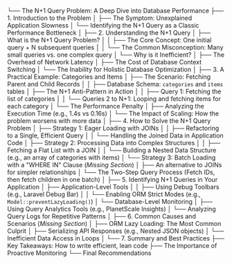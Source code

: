 └── The N+1 Query Problem: A Deep Dive into Database Performance
    ├── 1. Introduction to the Problem
    │   ├── The Symptom: Unexplained Application Slowness
    │   └── Identifying the N+1 Query as a Classic Performance Bottleneck
    │
    ├── 2. Understanding the N+1 Query
    │   ├── What is the N+1 Query Problem?
    │   │   ├── The Core Concept: One initial query + N subsequent queries
    │   │   └── The Common Misconception: Many small queries vs. one complex query
    │   └── Why is it Inefficient?
    │       ├── The Overhead of Network Latency
    │       ├── The Cost of Database Context Switching
    │       └── The Inability for Holistic Database Optimization
    │
    ├── 3. A Practical Example: Categories and Items
    │   ├── The Scenario: Fetching Parent and Child Records
    │   │   ├── Database Schema: `categories` and `items` tables
    │   ├── The N+1 Anti-Pattern in Action
    │   │   ├── Query 1: Fetching the list of categories
    │   │   └── Queries 2 to N+1: Looping and fetching items for each category
    │   └── The Performance Penalty
    │       ├── Analyzing the Execution Time (e.g., 1.4s vs 0.16s)
    │       └── The Impact of Scaling: How the problem worsens with more data
    │
    ├── 4. How to Solve the N+1 Query Problem
    │   ├── Strategy 1: Eager Loading with JOINs
    │   │   ├── Refactoring to a Single, Efficient Query
    │   │   └── Handling the Joined Data in Application Code
    │   ├── Strategy 2: Processing Data into Complex Structures
    │   │   ├── Fetching a Flat List with a JOIN
    │   │   └── Building a Nested Data Structure (e.g., an array of categories with items)
    │   └── Strategy 3: Batch Loading with a "WHERE IN" Clause (*Missing Section*)
    │       ├── An alternative to JOINs for simpler relationships
    │       └── The Two-Step Query Process (Fetch IDs, then fetch children in one batch)
    │
    ├── 5. Identifying N+1 Queries in Your Application
    │   ├── Application-Level Tools
    │   │   ├── Using Debug Toolbars (e.g., Laravel Debug Bar)
    │   │   └── Enabling ORM Strict Modes (e.g., `Model::preventLazyLoading()`)
    │   └── Database-Level Monitoring
    │       ├── Using Query Analytics Tools (e.g., PlanetScale Insights)
    │       └── Analyzing Query Logs for Repetitive Patterns
    │
    ├── 6. Common Causes and Scenarios (*Missing Section*)
    │   ├── ORM Lazy Loading: The Most Common Culprit
    │   ├── Serializing API Responses (e.g., Nested JSON objects)
    │   └── Inefficient Data Access in Loops
    │
    └── 7. Summary and Best Practices
        ├── Key Takeaways: How to write efficient, lean code
        ├── The Importance of Proactive Monitoring
        └── Final Recommendations